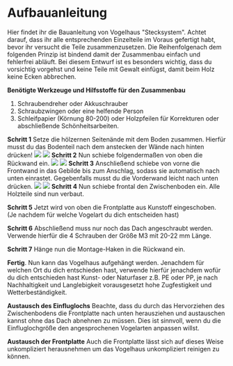 # Aufbauanleitung

Hier findet ihr die Bauanleitung von Vogelhaus "Stecksystem". Achtet darauf, dass ihr alle entsprechenden Einzelteile im Voraus gefertigt habt, bevor ihr versucht die Teile zusammenzusetzen. Die Reihenfolgenach dem folgenden Prinzip ist bindend damit der Zusammenbau einfach und fehlerfrei abläuft. Bei diesem Entwurf ist es besonders wichtig, dass du vorsichtig vorgehst und keine Teile mit Gewalt einfügst, damit beim Holz keine Ecken abbrechen. 

__Benötigte Werkzeuge und Hilfsstoffe für den Zusammenbau__

1. Schraubendreher oder Akkuschrauber
2. Schraubzwingen oder eine helfende Person
3. Schleifpapier (Körnung 80-200) oder Holzpfeilen für Korrekturen oder abschließende Schönheitsarbeiten.

__Schritt 1__ Setze die hölzernen Seitenände mit dem Boden zusammen. Hierfür musst du das Bodenteil nach dem anstecken der Wände nach hinten drücken!
![](Anleitung_Stecksystem_Vogelhaus_Seite_01.jpg)
![](Anleitung_Stecksystem_Vogelhaus_Seite_02.jpg)
__Schritt 2__ Nun schiebe folgendermaßen von oben die Rückwand ein. 
![](Anleitung_Stecksystem_Vogelhaus_Seite_04.jpg)
![](Anleitung_Stecksystem_Vogelhaus_Seite_05.jpg)
__Schritt 3__ Anschließend schiebe von vorne die Frontwand in das Gebilde bis zum Anschlag, sodass sie automatisch nach unten einrastet. Gegebenfalls musst du die Vorderwand leicht nach unten drücken.
![](Anleitung_Stecksystem_Vogelhaus_Seite_06.jpg)
![](Anleitung_Stecksystem_Vogelhaus_Seite_07.jpg)
__Schritt 4__ Nun schiebe frontal den Zwischenboden ein. Alle Holzteile sind nun verbaut. 

__Schritt 5__ Jetzt wird von oben die Frontplatte aus Kunstoff eingeschoben. (Je nachdem für welche Vogelart du dich entscheiden hast)

__Schritt 6__ Abschließend muss nur noch das Dach angeschraubt werden. Verwende hierfür die 4 Schrauben der Größe M3 mit 20-22 mm Länge. 

__Schritt 7__ Hänge nun die Montage-Haken in die Rückwand ein. 

__Fertig__. Nun kann das Vogelhaus aufgehängt werden. Jenachdem für welchen Ort du dich entschieden hast, verwende hierfür jenachdem wofür du dich entschieden hast Kunst- oder
Naturfaser z.B. PE oder PP, je nach Nachhaltigkeit und Langlebigkeit vorausgesetzt hohe Zugfestigkeit und Wetterbeständigkeit. 

__Austausch des Einfluglochs__
Beachte, dass du durch das Hervorziehen des Zwischenbodens die Frontplatte nach unten herausziehen und austauschen kannst ohne das Dach abnehnen zu müssen. Dies ist sinnvoll, wenn du die Einfluglochgröße den angesprochenen Vogelarten anpassen willst.  


__Austausch der Frontplatte__
Auch die Frontplatte lässt sich auf dieses Weise unkompliziert herausnehmen um das Vogelhaus unkompliziert reinigen zu können. 


